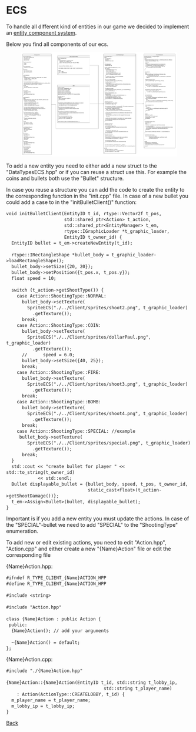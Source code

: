 # ECS

To handle all different kind of entities in our game we decided to implement an [entity component system](https://en.wikipedia.org/wiki/Entity\_component\_system).

Below you find all components of our ecs.

<figure><img src="../assets/ECS.png" alt=""><figcaption></figcaption></figure>

To add a new entity you need to either add a new struct to the "DataTypesECS.hpp" or if you can reuse a struct use this. For example the coins and bullets both use the "Bullet" structure.&#x20;

In case you reuse a structure you can add the code to create the entity to the corresponding function in the "init.cpp" file. In case of a new bullet you could add a case to in the "initBulletClient()" function:

```
void initBulletClient(EntityID t_id, rtype::Vector2f t_pos,
                      std::shared_ptr<Action> t_action,
                      std::shared_ptr<EntityManager> t_em,
                      rtype::IGraphicLoader *t_graphic_loader,
                      EntityID t_owner_id) {
  EntityID bullet = t_em->createNewEntity(t_id);

  rtype::IRectangleShape *bullet_body = t_graphic_loader->loadRectangleShape();
  bullet_body->setSize({20, 20});
  bullet_body->setPosition({t_pos.x, t_pos.y});
  float speed = 10;

  switch (t_action->getShootType()) {
    case Action::ShootingType::NORMAL:
      bullet_body->setTexture(
        SpriteECS("./../Client/sprites/shoot2.png", t_graphic_loader)
          .getTexture());
      break;
    case Action::ShootingType::COIN:
      bullet_body->setTexture(
        SpriteECS("./../Client/sprites/dollarPaul.png", t_graphic_loader)
          .getTexture());
      //      speed = 6.0;
      bullet_body->setSize({40, 25});
      break;
    case Action::ShootingType::FIRE:
      bullet_body->setTexture(
        SpriteECS("./../Client/sprites/shoot3.png", t_graphic_loader)
          .getTexture());
      break;
    case Action::ShootingType::BOMB:
      bullet_body->setTexture(
        SpriteECS("./../Client/sprites/shoot4.png", t_graphic_loader)
          .getTexture());
      break;
    case Action::ShootingType::SPECIAL: //example
     bullet_body->setTexture(
        SpriteECS("./../Client/sprites/special.png", t_graphic_loader)
          .getTexture());
      break;
  }
  std::cout << "create bullet for player " << std::to_string(t_owner_id)
            << std::endl;
  Bullet displayable_bullet = {bullet_body, speed, t_pos, t_owner_id,
                               static_cast<float>(t_action->getShootDamage())};
  t_em->Assign<Bullet>(bullet, displayable_bullet);
}
```

Important is if you add a new entity you must update the actions. In case of the "SPECIAL"-bullet we need to add "SPECIAL" to the "ShootingType" enumeration.

To add new or  edit existing actions, you need to edit "Action.hpp", "Action.cpp" and either create a new "{Name}Action" file or edit the corresponding file

{Name}Action.hpp:

```
#ifndef R_TYPE_CLIENT_{Name}ACTION_HPP
#define R_TYPE_CLIENT_{Name}ACTION_HPP

#include <string>

#include "Action.hpp"

class {Name}Action : public Action {
 public:
  {Name}Action(); // add your arguments

  ~{Name}Action() = default;
};
```

{Name}Action.cpp:

```
#include "./{Name}Action.hpp"

{Name}Action::{Name}Action(EntityID t_id, std::string t_lobby_ip,
                                     std::string t_player_name)
    : Action(ActionType::CREATELOBBY, t_id) {
  m_player_name = t_player_name;
  m_lobby_ip = t_lobby_ip;
}
```

[Back](../overview/game-engine.md)
